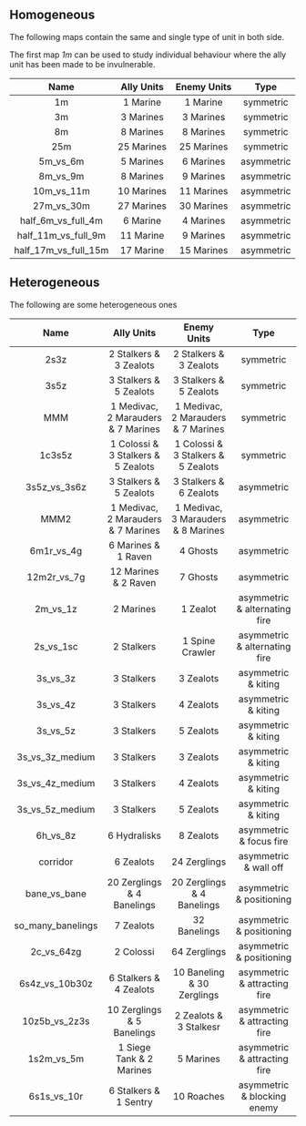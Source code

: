 ## Homogeneous

The following maps contain the same and single type of unit in both side.

The first map *1m* can be used to study individual behaviour where the ally unit has been made to be invulnerable.

| Name | Ally Units | Enemy Units | Type |
| :---: | :---: | :---: | :---:|
| 1m| 1 Marine | 1 Marine | symmetric |
| 3m | 3 Marines | 3 Marines | symmetric |
| 8m | 8 Marines | 8 Marines | symmetric |
| 25m | 25 Marines | 25 Marines | symmetric |
| 5m_vs_6m | 5 Marines | 6 Marines | asymmetric |
| 8m_vs_9m  | 8 Marines | 9 Marines | asymmetric |
| 10m_vs_11m | 10 Marines | 11 Marines | asymmetric |
| 27m_vs_30m | 27 Marines | 30 Marines | asymmetric |
| half_6m_vs_full_4m | 6 Marine | 4 Marines | asymmetric|
| half_11m_vs_full_9m | 11 Marine | 9 Marines | asymmetric|
| half_17m_vs_full_15m | 17 Marine | 15 Marines | asymmetric|

## Heterogeneous

The following are some heterogeneous ones

| Name | Ally Units | Enemy Units | Type |
| :---: | :---: | :---: | :---:|
| 2s3z |  2 Stalkers & 3 Zealots |  2 Stalkers & 3 Zealots | symmetric |
| 3s5z |  3 Stalkers &  5 Zealots |  3 Stalkers &  5 Zealots | symmetric |
| MMM |  1 Medivac, 2 Marauders & 7 Marines | 1 Medivac, 2 Marauders & 7 Marines | symmetric |
| 1c3s5z | 1 Colossi & 3 Stalkers & 5 Zealots | 1 Colossi & 3 Stalkers & 5 Zealots | symmetric |
| 3s5z_vs_3s6z | 3 Stalkers & 5 Zealots | 3 Stalkers & 6 Zealots  | asymmetric |
| MMM2 |  1 Medivac, 2 Marauders & 7 Marines |  1 Medivac, 3 Marauders & 8 Marines | asymmetric |
| 6m1r_vs_4g |  6 Marines & 1 Raven |  4 Ghosts | asymmetric |
| 12m2r_vs_7g | 12 Marines & 2 Raven | 7 Ghosts | asymmetric |
| 2m_vs_1z | 2 Marines | 1 Zealot | asymmetric & alternating fire |
| 2s_vs_1sc| 2 Stalkers  | 1 Spine Crawler |  asymmetric & alternating fire |
| 3s_vs_3z | 3 Stalkers | 3 Zealots | asymmetric & kiting |
| 3s_vs_4z | 3 Stalkers | 4 Zealots | asymmetric & kiting |
| 3s_vs_5z | 3 Stalkers | 5 Zealots | asymmetric & kiting |
| 3s_vs_3z_medium | 3 Stalkers | 3 Zealots | asymmetric & kiting |
| 3s_vs_4z_medium | 3 Stalkers | 4 Zealots | asymmetric & kiting |
| 3s_vs_5z_medium | 3 Stalkers | 5 Zealots | asymmetric & kiting |
| 6h_vs_8z | 6 Hydralisks  | 8 Zealots |  asymmetric & focus fire |
| corridor | 6 Zealots  | 24 Zerglings |  asymmetric & wall off |
| bane_vs_bane | 20 Zerglings & 4 Banelings  | 20 Zerglings & 4 Banelings |  asymmetric & positioning |
| so_many_banelings| 7 Zealots  | 32 Banelings |  asymmetric & positioning |
| 2c_vs_64zg| 2 Colossi  | 64 Zerglings |  asymmetric & positioning |
| 6s4z_vs_10b30z | 6 Stalkers & 4 Zealots | 10 Baneling & 30 Zerglings | asymmetric & attracting fire |
| 10z5b_vs_2z3s | 10 Zerglings & 5 Banelings | 2 Zealots & 3 Stalkesr | asymmetric & attracting fire |
| 1s2m_vs_5m | 1 Siege Tank & 2 Marines | 5 Marines  | asymmetric & attracting fire |
| 6s1s_vs_10r | 6 Stalkers & 1 Sentry | 10 Roaches | asymmetric & blocking enemy |
